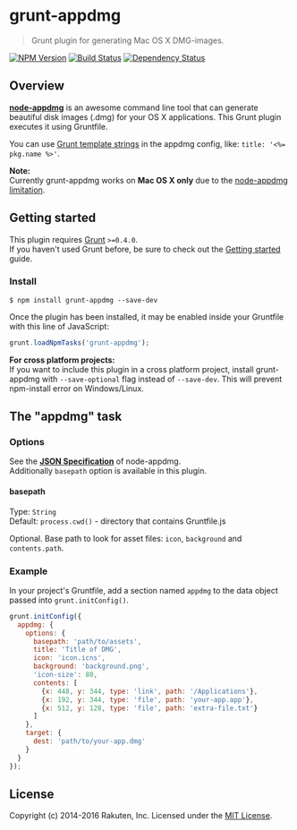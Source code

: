 # grunt-appdmg
> Grunt plugin for generating Mac OS X DMG-images.

[![NPM Version][npm-image]][npm-url]
[![Build Status][travis-image]][travis-url]
[![Dependency Status][deps-image]][deps-url]

## Overview
**[node-appdmg](https://github.com/LinusU/node-appdmg)** is an awesome command line tool that can generate beautiful disk images (.dmg) for your OS X applications.
This Grunt plugin executes it using Gruntfile.

You can use [Grunt template strings](http://gruntjs.com/api/grunt.template) in the appdmg config, like: `title: '<%= pkg.name %>'`.

**Note:**  
Currently grunt-appdmg works on **Mac OS X only** due to the [node-appdmg limitation](https://github.com/LinusU/node-appdmg/issues/14).

## Getting started

This plugin requires [Grunt](http://gruntjs.com/) `>=0.4.0`.  
If you haven't used Grunt before, be sure to check out the [Getting started](http://gruntjs.com/getting-started) guide.

### Install
```shell
$ npm install grunt-appdmg --save-dev
```

Once the plugin has been installed, it may be enabled inside your Gruntfile with this line of JavaScript:

```js
grunt.loadNpmTasks('grunt-appdmg');
```

**For cross platform projects:**  
If you want to include this plugin in a cross platform project, install grunt-appdmg with `--save-optional` flag instead of `--save-dev`.
This will prevent npm-install error on Windows/Linux.

## The "appdmg" task

### Options
See the **[JSON Specification](https://github.com/LinusU/node-appdmg#json-specification)** of node-appdmg.  
Additionally `basepath` option is available in this plugin.

#### basepath
Type: `String`  
Default: `process.cwd()` - directory that contains Gruntfile.js

Optional. Base path to look for asset files: `icon`, `background` and `contents.path`.

### Example
In your project's Gruntfile, add a section named `appdmg` to the data object passed into `grunt.initConfig()`.

```js
grunt.initConfig({
  appdmg: {
    options: {
      basepath: 'path/to/assets',
      title: 'Title of DMG',
      icon: 'icon.icns',
      background: 'background.png',
      'icon-size': 80,
      contents: [
        {x: 448, y: 344, type: 'link', path: '/Applications'},
        {x: 192, y: 344, type: 'file', path: 'your-app.app'},
        {x: 512, y: 128, type: 'file', path: 'extra-file.txt'}
      ]
    },
    target: {
      dest: 'path/to/your-app.dmg'
    }
  }
});
```

## License
Copyright (c) 2014-2016 Rakuten, Inc.
Licensed under the [MIT License](LICENSE).

[npm-image]: https://img.shields.io/npm/v/grunt-appdmg.svg
[npm-url]: https://www.npmjs.com/package/grunt-appdmg
[travis-image]: https://travis-ci.org/rakuten-frontend/grunt-appdmg.svg?branch=master
[travis-url]: https://travis-ci.org/rakuten-frontend/grunt-appdmg
[deps-image]: https://david-dm.org/rakuten-frontend/grunt-appdmg.svg
[deps-url]: https://david-dm.org/rakuten-frontend/grunt-appdmg
